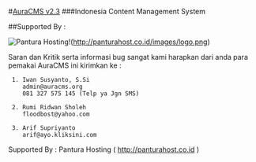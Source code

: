#[AuraCMS v2.3](http://auracms.org)
###Indonesia Content Management System

##Supported By :

![Pantura Hosting!](http://panturahost.co.id)(http://panturahost.co.id/images/logo.png)

Saran dan Kritik serta informasi bug sangat kami harapkan dari anda para pemakai AuraCMS ini kirimkan ke :

     1. Iwan Susyanto, S.Si
   		admin@auracms.org
   		081 327 575 145 (Telp ya Jgn SMS)

	 2. Rumi Ridwan Sholeh
   		floodbost@yahoo.com
		
	 3. Arif Supriyanto
   		arif@ayo.kliksini.com
		
Supported By : Pantura Hosting ( http://panturahost.co.id )
